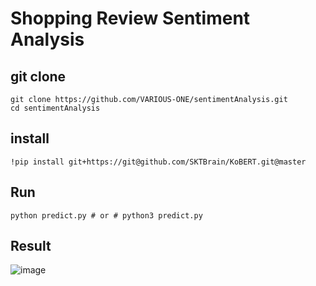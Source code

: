 # Shopping Review Sentiment Analysis


## git clone 

```shell
git clone https://github.com/VARIOUS-ONE/sentimentAnalysis.git
cd sentimentAnalysis
```

## install

```shell
!pip install git+https://git@github.com/SKTBrain/KoBERT.git@master
```

## Run
 
```shell
python predict.py # or # python3 predict.py
```

## Result

![image](https://user-images.githubusercontent.com/55095806/186350560-2be4b5c2-5950-43b2-894d-dc05887332e6.png)
